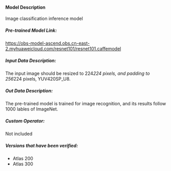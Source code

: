 #### Model Description

Image classification inference model

##### Pre-trained Model Link:

https://obs-model-ascend.obs.cn-east-2.myhuaweicloud.com/resnet101/resnet101.caffemodel

##### Input Data Description:

The input image should be resized to 224*224 pixels, and padding to 256*224 pixels, YUV420SP_U8.

##### Out Data Description:

The pre-trained model is trained for image recognition, and its results follow 1000 lables of ImageNet.

##### Custom Operator:

Not included

##### Versions that have been verified: 

- Atlas 200
- Atlas 300

